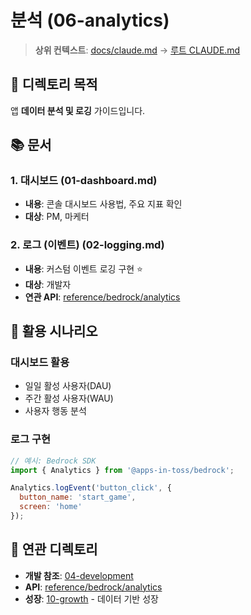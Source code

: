 # 분석 (06-analytics)

> **상위 컨텍스트**: [docs/claude.md](../claude.md) → [루트 CLAUDE.md](../../CLAUDE.md)

## 📌 디렉토리 목적

앱 **데이터 분석 및 로깅** 가이드입니다.

## 📚 문서

### 1. 대시보드 (01-dashboard.md)
- **내용**: 콘솔 대시보드 사용법, 주요 지표 확인
- **대상**: PM, 마케터

### 2. 로그 (이벤트) (02-logging.md)
- **내용**: 커스텀 이벤트 로깅 구현 ⭐
- **대상**: 개발자
- **연관 API**: [reference/bedrock/analytics](../reference/bedrock/analytics/)

## 🎯 활용 시나리오

### 대시보드 활용
- 일일 활성 사용자(DAU)
- 주간 활성 사용자(WAU)
- 사용자 행동 분석

### 로그 구현
```javascript
// 예시: Bedrock SDK
import { Analytics } from '@apps-in-toss/bedrock';

Analytics.logEvent('button_click', {
  button_name: 'start_game',
  screen: 'home'
});
```

## 🔗 연관 디렉토리

- **개발 참조**: [04-development](../04-development/claude.md)
- **API**: [reference/bedrock/analytics](../reference/bedrock/analytics/)
- **성장**: [10-growth](../10-growth/claude.md) - 데이터 기반 성장
